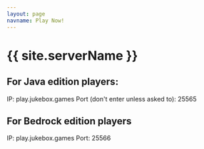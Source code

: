 ```yaml
---
layout: page
navname: Play Now!
---
```


# {{ site.serverName }}

## For Java edition players:
IP: play.jukebox.games
Port (don't enter unless asked to): 25565
## For Bedrock edition players
IP: play.jukebox.games
Port: 25566
